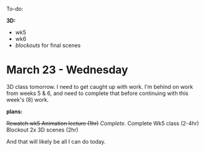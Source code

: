 To-do:

**3D:**

  - wk5
  - wk6
  - _blockouts_ for final scenes

# March 23 - Wednesday

3D class tomorrow. I need to get caught up with work.
I'm behind on work from weeks 5 & 6, and need to complete that before continuing with this week's (8) work.

**plans:**

 ~~Rewatch wk5 Animation lecture  (1hr)~~  _Complete._
 Complete Wk5 class   (2-4hr)
 Blockout 2x 3D scenes   (2hr)
 
 And that will likely be all I can do today.
